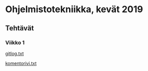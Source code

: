 <h1> Ohjelmistotekniikka, kevät 2019 </h1>
<h2> Tehtävät </h2>
<h3> Viikko 1 </h3>

[gitlog.txt](https://github.com/guotin/ohjelmistotekniikka/blob/master/viikko1/gitlog.txt)

[komentorivi.txt](https://github.com/guotin/ohjelmistotekniikka/blob/master/viikko1/komentorivi.txt)
